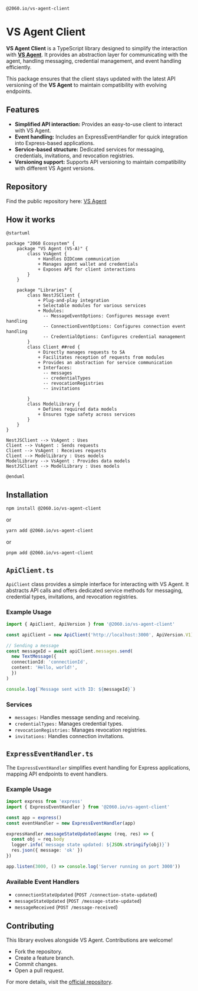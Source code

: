 `@2060.io/vs-agent-client`

# VS Agent Client
**VS Agent Client** is a TypeScript library designed to simplify the interaction with [**VS Agent**](https://github.com/2060-io/vs-agent). It provides an abstraction layer for communicating with the agent, handling messaging, credential management, and event handling efficiently.

This package ensures that the client stays updated with the latest API versioning of the **VS Agent** to maintain compatibility with evolving endpoints.

## Features
- **Simplified API interaction:** Provides an easy-to-use client to interact with VS Agent.
- **Event handling:** Includes an ExpressEventHandler for quick integration into Express-based applications.
- **Service-based structure:** Dedicated services for messaging, credentials, invitations, and revocation registries.
- **Versioning support:** Supports API versioning to maintain compatibility with different VS Agent versions.

## Repository
Find the public repository here: [VS Agent](../../README.md)

## How it works
```plantuml
@startuml

package "2060 Ecosystem" {
    package "VS Agent (VS-A)" {
        class VsAgent {
            + Handles DIDComm communication
            + Manages agent wallet and credentials
            + Exposes API for client interactions
        }
    }
    
    package "Libraries" {
        class NestJSClient {
            + Plug-and-play integration
            + Selectable modules for various services
            + Modules:
              -- MessageEventOptions: Configures message event handling
              -- ConnectionEventOptions: Configures connection event handling
              -- CredentialOptions: Configures credential management
        }
        class Client ##red {
            + Directly manages requests to SA
            + Facilitates reception of requests from modules
            + Provides an abstraction for service communication
            + Interfaces:
              -- messages
              -- credentialTypes
              -- revocationRegistries
              -- invitations
      
        }
        class ModelLibrary {
            + Defines required data models
            + Ensures type safety across services
        }
    }
}

NestJSClient --> VsAgent : Uses
Client --> VsAgent : Sends requests
Client --> VsAgent : Receives requests
Client --> ModelLibrary : Uses models
ModelLibrary --> VsAgent : Provides data models
NestJSClient --> ModelLibrary : Uses models

@enduml
```

## Installation
```sh
npm install @2060.io/vs-agent-client
```
or 
```sh
yarn add @2060.io/vs-agent-client
```
or 
```sh
pnpm add @2060.io/vs-agent-client
```
## `ApiClient.ts`
`ApiClient` class provides a simple interface for interacting with VS Agent. It abstracts API calls and offers dedicated service methods for messaging, credential types, invitations, and revocation registries.

### Example Usage
```ts
import { ApiClient, ApiVersion } from '@2060.io/vs-agent-client'

const apiClient = new ApiClient('http://localhost:3000', ApiVersion.V1)

// Sending a message
const messageId = await apiClient.messages.send(
  new TextMessage({
  connectionId: 'connectionId',
  content: 'Hello, world!',
  })
)

console.log(`Message sent with ID: ${messageId}`)
```

### Services
- `messages:` Handles message sending and receiving.
- `credentialTypes:` Manages credential types.
- `revocationRegistries:` Manages revocation registries.
- `invitations:` Handles connection invitations.

## `ExpressEventHandler.ts`
The `ExpressEventHandler` simplifies event handling for Express applications, mapping API endpoints to event handlers.
### Example Usage
```ts
import express from 'express'
import { ExpressEventHandler } from '@2060.io/vs-agent-client'

const app = express()
const eventHandler = new ExpressEventHandler(app)

expressHandler.messageStateUpdated(async (req, res) => {
  const obj = req.body
  logger.info(`message state updated: ${JSON.stringify(obj)}`)
  res.json({ message: 'ok' })
})

app.listen(3000, () => console.log('Server running on port 3000'))
```
### Available Event Handlers
- `connectionStateUpdated` (`POST /connection-state-updated`)
- `messageStateUpdated` (`POST /message-state-updated`)
- `messageReceived` (`POST /message-received`)

## Contributing
This library evolves alongside VS Agent. Contributions are welcome!
- Fork the repository.
- Create a feature branch.
- Commit changes.
- Open a pull request.

For more details, visit the [official repository](https://github.com/2060-io/vs-agent).